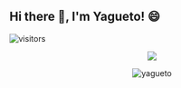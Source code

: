 ## Hi there 👋, I'm Yagueto! 😄

<!--
**Yagueteiro/yagueteiro** is a ✨ _special_ ✨ repository because its `README.md` (this file) appears on your GitHub profile.

Here are some ideas to get you started:

- 🔭 I’m currently working on ...
- 🌱 I’m currently learning ...
- 👯 I’m looking to collaborate on ...
- 🤔 I’m looking for help with ...
- 💬 Ask me about ...
- 📫 How to reach me: ...
- 😄 Pronouns: ...
- ⚡ Fun fact: ...
-->

![visitors](https://visitor-badge-reloaded.herokuapp.com/badge?page_id=yaguetoREADME&style=for-the-badge)

<div align="center"> 
  <a href=https://github.com/yagueteiro>
    <img src=https://github-readme-stats.vercel.app/api?username=yagueto&count_private=true&show_icons=true></img>
  </a>
  <p><img align="center" src="https://github-readme-streak-stats.herokuapp.com/?user=yagueto&" alt="yagueto" /></p>
</div>


